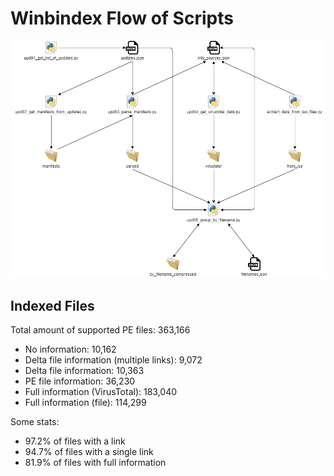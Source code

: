 # Winbindex Flow of Scripts

![winbindex-scripts-flow.png](winbindex-scripts-flow.png)

## Indexed Files

<!--FileStats-->
Total amount of supported PE files: 363,166

* No information: 10,162
* Delta file information (multiple links): 9,072
* Delta file information: 10,363
* PE file information: 36,230
* Full information (VirusTotal): 183,040
* Full information (file): 114,299

Some stats:

* 97.2% of files with a link
* 94.7% of files with a single link
* 81.9% of files with full information
<!--/FileStats-->

